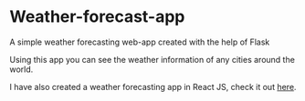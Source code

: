 # Weather-forecast-app
A simple weather forecasting web-app created with the help of Flask

Using this app you can see the weather information of any cities around the world.

I have also created a weather forecasting app in React JS, check it out [here](https://github.com/adnanazmee/Weather-forecast-app-react).
